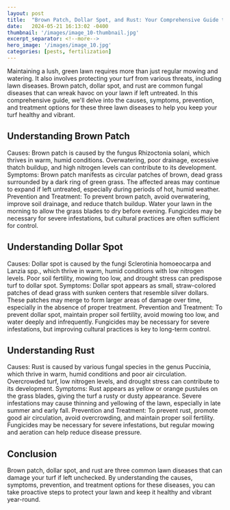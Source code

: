 ```yaml
---
layout: post
title:  "Brown Patch, Dollar Spot, and Rust: Your Comprehensive Guide to Lawn Diseases"
date:   2024-05-21 16:13:02 -0400
thumbnail: '/images/image_10-thumbnail.jpg'
excerpt_separator: <!--more-->
hero_image: '/images/image_10.jpg'
categories: [pests, fertilization]
---
```

Maintaining a lush, green lawn requires more than just regular mowing and watering.<!--more--> It also involves protecting your turf from various threats, including lawn diseases. Brown patch, dollar spot, and rust are common fungal diseases that can wreak havoc on your lawn if left untreated. In this comprehensive guide, we'll delve into the causes, symptoms, prevention, and treatment options for these three lawn diseases to help you keep your turf healthy and vibrant.

## Understanding Brown Patch
Causes: Brown patch is caused by the fungus Rhizoctonia solani, which thrives in warm, humid conditions. Overwatering, poor drainage, excessive thatch buildup, and high nitrogen levels can contribute to its development.
Symptoms: Brown patch manifests as circular patches of brown, dead grass surrounded by a dark ring of green grass. The affected areas may continue to expand if left untreated, especially during periods of hot, humid weather.
Prevention and Treatment: To prevent brown patch, avoid overwatering, improve soil drainage, and reduce thatch buildup. Water your lawn in the morning to allow the grass blades to dry before evening. Fungicides may be necessary for severe infestations, but cultural practices are often sufficient for control.

## Understanding Dollar Spot
Causes: Dollar spot is caused by the fungi Sclerotinia homoeocarpa and Lanzia spp., which thrive in warm, humid conditions with low nitrogen levels. Poor soil fertility, mowing too low, and drought stress can predispose turf to dollar spot.
Symptoms: Dollar spot appears as small, straw-colored patches of dead grass with sunken centers that resemble silver dollars. These patches may merge to form larger areas of damage over time, especially in the absence of proper treatment.
Prevention and Treatment: To prevent dollar spot, maintain proper soil fertility, avoid mowing too low, and water deeply and infrequently. Fungicides may be necessary for severe infestations, but improving cultural practices is key to long-term control.

## Understanding Rust
Causes: Rust is caused by various fungal species in the genus Puccinia, which thrive in warm, humid conditions and poor air circulation. Overcrowded turf, low nitrogen levels, and drought stress can contribute to its development.
Symptoms: Rust appears as yellow or orange pustules on the grass blades, giving the turf a rusty or dusty appearance. Severe infestations may cause thinning and yellowing of the lawn, especially in late summer and early fall.
Prevention and Treatment: To prevent rust, promote good air circulation, avoid overcrowding, and maintain proper soil fertility. Fungicides may be necessary for severe infestations, but regular mowing and aeration can help reduce disease pressure.

## Conclusion
Brown patch, dollar spot, and rust are three common lawn diseases that can damage your turf if left unchecked. By understanding the causes, symptoms, prevention, and treatment options for these diseases, you can take proactive steps to protect your lawn and keep it healthy and vibrant year-round.
